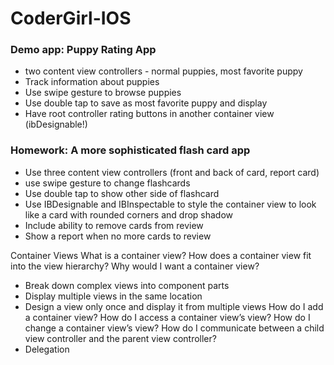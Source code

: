 # CoderGirl-IOS

### Demo app: Puppy Rating App
- two content view controllers - normal puppies, most favorite puppy
- Track information about puppies
- Use swipe gesture to browse puppies
- Use double tap to save as most favorite puppy and display
- Have root controller rating buttons in another container view (ibDesignable!)
### Homework: A more sophisticated flash card app
- Use three content view controllers (front and back of card, report card)
- use swipe gesture to change flashcards
- Use double tap to show other side of flashcard
- Use IBDesignable and IBInspectable to style the container view to look like a card with rounded corners and drop shadow
- Include ability to remove cards from review
- Show a report when no more cards to review

Container Views
What is a container view?
How does a container view fit into the view hierarchy?
Why would I want a container view?
- Break down complex views into component parts
- Display multiple views in the same location
- Design a view only once and display it from multiple views
How do I add a container view?
How do I access a container view’s view?
How do I change a container view’s view?
How do I communicate between a child view controller and the parent view controller? 
- Delegation
